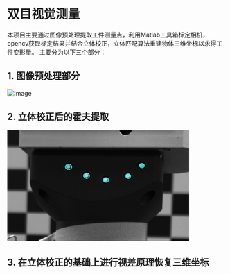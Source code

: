 # 双目视觉测量
本项目主要通过图像预处理提取工件测量点，利用Matlab工具箱标定相机，opencv获取标定结果并结合立体校正，立体匹配算法重建物体三维坐标以求得工件变形量。
主要分为以下三个部分：

 ## **1. 图像预处理部分**
 ![image]()
 ## **2. 立体校正后的霍夫提取**

 ![image](https://github.com/shaoming-CN/-/blob/main/1616582384(1).jpg)
 
 ## **3. 在立体校正的基础上进行视差原理恢复三维坐标**
